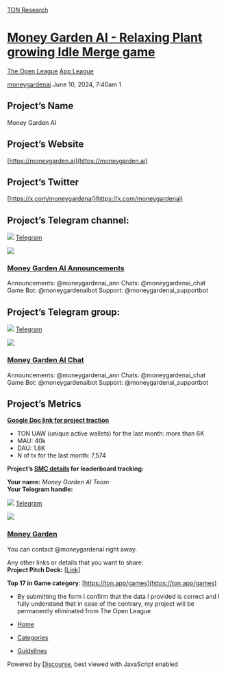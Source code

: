 [TON Research](/)

# [Money Garden AI - Relaxing Plant growing Idle Merge game](/t/money-garden-ai-relaxing-plant-growing-idle-merge-game/24020)

[The Open League](/c/the-open-league/app-leaderboard/58)  [App League](/c/the-open-league/app-leaderboard/58) 

    

[moneygardenai](https://tonresear.ch/u/moneygardenai)  June 10, 2024, 7:40am  1

## [](#projects-name-1)Project’s Name

Money Garden AI

## [](#projects-website-2)Project’s Website

[https://moneygarden.ai](https://moneygarden.ai)

## [](#projects-twitter-3)Project’s Twitter

[https://x.com/moneygardenai](https://x.com/moneygardenai)

## [](#projects-telegram-channel-4)Project’s Telegram channel:

![](https://telegram.org/img/website_icon.svg?4) [Telegram](https://t.me/moneygardenai_ann)

![](https://tonresear.ch/uploads/default/original/2X/0/0d3e27ff25c026c7fb626cd277df4c835f5f20a8.jpeg)

### [Money Garden AI Announcements](https://t.me/moneygardenai_ann)

Announcements: @moneygardenai\_ann Chats: @moneygardenai\_chat Game Bot: @moneygardenaibot Support: @moneygardenai\_supportbot

## [](#projects-telegram-group-5)Project’s Telegram group:

![](https://telegram.org/img/website_icon.svg?4) [Telegram](https://t.me/moneygardenai_chat)

![](https://tonresear.ch/uploads/default/original/2X/b/bec1d66797ff52ee472ab9e355ddf657ede7608d.jpeg)

### [Money Garden AI Chat](https://t.me/moneygardenai_chat)

Announcements: @moneygardenai\_ann Chats: @moneygardenai\_chat Game Bot: @moneygardenaibot Support: @moneygardenai\_supportbot

## [](#projects-metrics-6)Project’s Metrics

**[Google Doc link for project traction](https://docs.google.com/document/d/1ta_Gc5KJ-b1KaIO3LvKQslb3gRz-tbF3d1v6E7qcmIQ/edit?usp=sharing)**

*   TON UAW (unique active wallets) for the last month: more than 6K
*   MAU: 40k
*   DAU: 1.8K
*   N of tx for the last month: 7,574

**Project’s [SMC details](https://docs.google.com/document/d/1ta_Gc5KJ-b1KaIO3LvKQslb3gRz-tbF3d1v6E7qcmIQ/edit?usp=sharing) for leaderboard tracking:**

**Your name:** _Money Garden AI Team_  
**Your Telegram handle:**

![](https://telegram.org/img/website_icon.svg?4) [Telegram](https://t.me/moneygardenai)

![](https://tonresear.ch/uploads/default/original/2X/3/38759b4799cb7faa83af5e11de4711fee13ab308.jpeg)

### [Money Garden](https://t.me/moneygardenai)

You can contact @moneygardenai right away.

Any other links or details that you want to share:  
**Project Pitch Deck:** [\[Link\]](https://docs.google.com/presentation/d/1dyT8BXfNKMBOy9wjGy7X3_dnv0L1uJ3oKpWemfLAcLg/edit?usp=sharing)

**Top 17 in Game category**: [https://ton.app/games](https://ton.app/games)

*   By submitting the form I confirm that the data I provided is correct and I fully understand that in case of the contrary, my project will be permanently eliminated from The Open League

 

*   [Home](/)
*   [Categories](/categories)
*   [Guidelines](/guidelines)

Powered by [Discourse](https://www.discourse.org), best viewed with JavaScript enabled